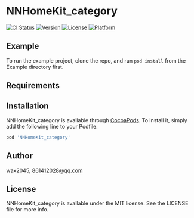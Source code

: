 # NNHomeKit_category

[![CI Status](https://img.shields.io/travis/wax2045/NNHomeKit_category.svg?style=flat)](https://travis-ci.org/wax2045/NNHomeKit_category)
[![Version](https://img.shields.io/cocoapods/v/NNHomeKit_category.svg?style=flat)](https://cocoapods.org/pods/NNHomeKit_category)
[![License](https://img.shields.io/cocoapods/l/NNHomeKit_category.svg?style=flat)](https://cocoapods.org/pods/NNHomeKit_category)
[![Platform](https://img.shields.io/cocoapods/p/NNHomeKit_category.svg?style=flat)](https://cocoapods.org/pods/NNHomeKit_category)

## Example

To run the example project, clone the repo, and run `pod install` from the Example directory first.

## Requirements

## Installation

NNHomeKit_category is available through [CocoaPods](https://cocoapods.org). To install
it, simply add the following line to your Podfile:

```ruby
pod 'NNHomeKit_category'
```

## Author

wax2045, 861412028@qq.com

## License

NNHomeKit_category is available under the MIT license. See the LICENSE file for more info.
